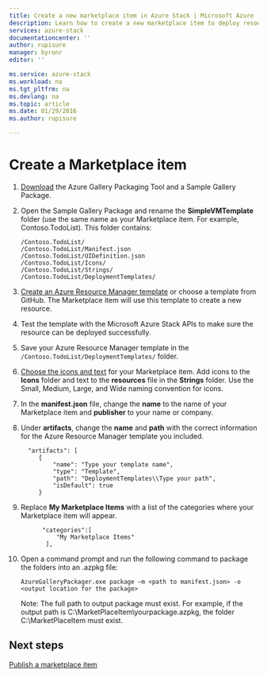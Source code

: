 ```yaml
---
title: Create a new marketplace item in Azure Stack | Microsoft Azure
description: Learn how to create a new marketplace item to deploy resources in Azure Stack.
services: azure-stack
documentationcenter: ''
author: rupisure
manager: byronr
editor: ''

ms.service: azure-stack
ms.workload: na
ms.tgt_pltfrm: na
ms.devlang: na
ms.topic: article
ms.date: 01/29/2016
ms.author: rupisure

---
```

# Create a Marketplace item
1. [Download](http://www.aka.ms/azurestackmarketplaceitem) the Azure Gallery Packaging Tool and a Sample Gallery Package.
2. Open the Sample Gallery Package and rename the **SimpleVMTemplate** folder (use the same name as your Marketplace item. For example, Contoso.TodoList). This folder contains:
   
       /Contoso.TodoList/
       /Contoso.TodoList/Manifest.json
       /Contoso.TodoList/UIDefinition.json
       /Contoso.TodoList/Icons/
       /Contoso.TodoList/Strings/
       /Contoso.TodoList/DeploymentTemplates/
3. [Create an Azure Resource Manager template](../resource-group-authoring-templates.md) or choose a template from GitHub. The Marketplace item will use this template to create a new resource.
4. Test the template with the Microsoft Azure Stack APIs to make sure the resource can be deployed successfully.
5. Save your Azure Resource Manager template in the ``/Contoso.TodoList/DeploymentTemplates/`` folder.
6. [Choose the icons and text](azure-stack-marketplace-item-ui-reference.md) for your Marketplace item. Add icons to the **Icons** folder and text to the **resources** file in the **Strings** folder. Use the Small, Medium, Large, and Wide naming convention for icons.
7. In the **manifest.json** file, change the **name** to the name of your Marketplace item and **publisher** to your name or company.
8. Under **artifacts**, change the **name** and **path** with the correct information for the Azure Resource Manager template you included.
   
         "artifacts": [
            {
                "name": "Type your template name",
                "type": "Template",
                "path": "DeploymentTemplates\\Type your path",
                "isDefault": true
            }
9. Replace **My Marketplace Items** with a list of the categories where your Marketplace item will appear.
   
             "categories":[
                 "My Marketplace Items"
              ],
10. Open a command prompt and run the following command to package the folders into an .azpkg file:
    
        AzureGalleryPackager.exe package –m <path to manifest.json> -o <output location for the package>
    Note: The full path to output package must exist. For example, if the output path is C:\MarketPlaceItem\yourpackage.azpkg, the folder C:\MarketPlaceItem must exist.

## Next steps
[Publish a marketplace item](azure-stack-publish-marketplace-item.md)

